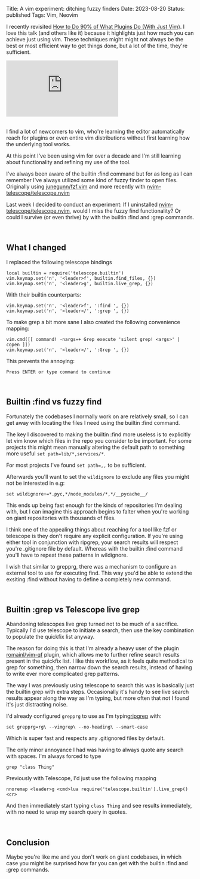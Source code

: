 Title: A vim experiment: ditching fuzzy finders
Date: 2023-08-20
Status: published
Tags: Vim, Neovim

I recently revisited  [How to Do 90% of What Plugins Do (With Just
Vim)](https://www.youtube.com/watch?v=XA2WjJbmmoM). I love this talk (and
others like it) because it highlights just how much you can achieve just using
vim. These techniques might might not always be the best or most efficient way
to get things done, but a lot of the time, they're sufficient.

<div class="ratio ratio-21x9">
<iframe src="https://www.youtube.com/embed/XA2WjJbmmoM" title="How to Do 90% of What Plugins Do (With Just Vim)" frameborder="0" allow="accelerometer; autoplay; clipboard-write; encrypted-media; gyroscope; picture-in-picture; web-share" allowfullscreen></iframe>
</div>

<br>

I find a lot of newcomers to vim, who're learning the editor automatically
reach for plugins or even entire vim distributions without first learning how
the underlying tool works.

At this point I've been using vim for over a decade and I'm still learning
about functionality and refining my use of the tool.

I've always been aware of the builtin :find command but for as long as I can
remember I've always utilized some kind of fuzzy finder to open files.
Originally using [junegunn/fzf.vim](https://github.com/junegunn/fzf.vim) and
more recently with
[nvim-telescope/telescope.nvim](https://github.com/nvim-telescope/telescope.nvim)

Last week I decided to conduct an experiment: If I uninstalled
[nvim-telescope/telescope.nvim](https://github.com/nvim-telescope/telescope.nvim),
would I miss the fuzzy find functionality? Or could I survive (or even thrive)
by with the builtin :find and :grep commands.

<br>

## What I changed

I replaced the following telescope bindings

```
local builtin = require('telescope.builtin')
vim.keymap.set('n', '<leader>f', builtin.find_files, {})
vim.keymap.set('n', '<leader>g', builtin.live_grep, {})
```

With their builtin counterparts:

```
vim.keymap.set('n', '<leader>f', ':find ', {})
vim.keymap.set('n', '<leader>/', ':grep ', {})
```

To make grep a bit more sane I also created the following convenience mapping:

```
vim.cmd([[ command! -nargs=+ Grep execute 'silent grep! <args>' | copen ]])
vim.keymap.set('n', '<leader>/', ':Grep ', {})
```

This prevents the annoying:

```text
Press ENTER or type command to continue
```

<br>

## Builtin :find vs fuzzy find

Fortunately the codebases I normally work on are relatively small, so I can get
away with locating the files I need using the builtin :find command.

The key I discovered to making the builtin :find more useless is to explicitly
let vim know which files in the repo you consider to be important. For some
projects this might mean manually altering the default path to something more
useful `set path=lib/*,services/*`.

For most projects I've found `set path=,,` to be sufficient.

Afterwards you'll want to set the `wildignore` to exclude any files you might not be interested in e.g:

```
set wildignore+=*.pyc,*/node_modules/*,*/__pycache__/
```

This ends up being fast enough for the kinds of repositories I'm dealing with,
but I can imagine this approach begins to falter when you're working on giant
repositories with thousands of files.

I think one of the appealing things about reaching for a tool like fzf or
telescope is they don't require any explicit configuration. If you're using
either tool in conjunction with ripgrep, your search results will respect
you're .gitignore file by default. Whereas with the builtin :find command
you'll have to repeat these patterns in wildignore.

I wish that similar to grepprg, there was a mechanism to configure an external
tool to use for executing find. This way you'd be able to extend the exsiting
:find without having to define a completely new command.

<br>

## Builtin :grep vs Telescope live grep

Abandoning telescopes live grep turned not to be much of a sacrifice. Typically
I'd use telescope to initiate a search, then use the key combination to
populate the quickfix list anyway.

The reason for doing this is that I'm already a heavy user of the plugin
[romainl/vim-qf](https://github.com/romainl/vim-qf) plugin, which allows me to
further refine search results present in the quickfix list. I like this
workflow, as it feels quite methodical to grep for something, then narrow down
the search results, instead of having to write ever more complicated grep
patterns.

The way I was previously using telescope to search this was is basically just
the builtin grep with extra steps. Occasionally it's handy to see live search
results appear along the way as I'm typing, but more often that not I found
it's just distracting noise.

I'd already configured `grepprg` to use as I'm
typing[ripgrep](https://github.com/BurntSushi/ripgrep) with:

```
set grepprg=rg\ --vimgrep\ --no-heading\ --smart-case
```

Which is super fast and respects any .gitignored files by default.

The only minor annoyance I had was having to always quote any search with
spaces. I'm always forced to type

```
grep "class Thing"
```

Previously with Telescope, I'd just use the following mapping

```
nnoremap <leader>g <cmd>lua require('telescope.builtin').live_grep()<cr>
```

And then immediately start typing `class Thing` and see results immediately,
with no need to wrap my search query in quotes.

<br>

## Conclusion

Maybe you're like me and you don't work on giant codebases, in which case you
might be surprised how far you can get with the builtin :find and :grep
commands.
